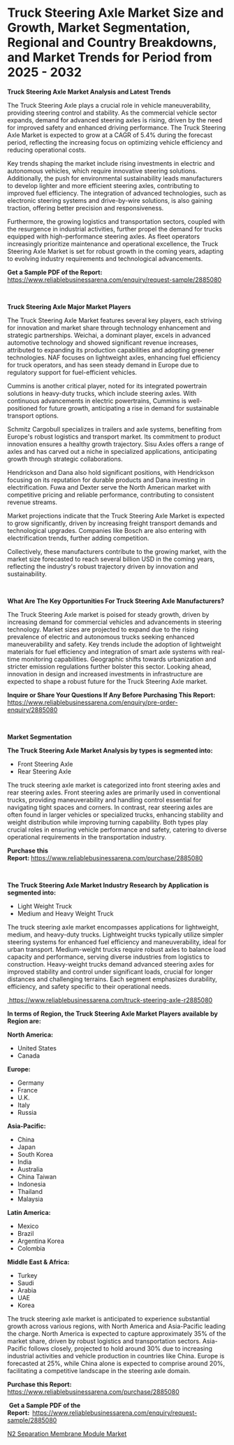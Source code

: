 <p><h1>Truck Steering Axle Market Size and Growth, Market Segmentation, Regional and Country Breakdowns, and Market Trends for Period from 2025 -  2032</h1></p><p><strong>Truck Steering Axle Market Analysis and Latest Trends</strong></p>
<p><p>The Truck Steering Axle plays a crucial role in vehicle maneuverability, providing steering control and stability. As the commercial vehicle sector expands, demand for advanced steering axles is rising, driven by the need for improved safety and enhanced driving performance. The Truck Steering Axle Market is expected to grow at a CAGR of 5.4% during the forecast period, reflecting the increasing focus on optimizing vehicle efficiency and reducing operational costs.</p><p>Key trends shaping the market include rising investments in electric and autonomous vehicles, which require innovative steering solutions. Additionally, the push for environmental sustainability leads manufacturers to develop lighter and more efficient steering axles, contributing to improved fuel efficiency. The integration of advanced technologies, such as electronic steering systems and drive-by-wire solutions, is also gaining traction, offering better precision and responsiveness.</p><p>Furthermore, the growing logistics and transportation sectors, coupled with the resurgence in industrial activities, further propel the demand for trucks equipped with high-performance steering axles. As fleet operators increasingly prioritize maintenance and operational excellence, the Truck Steering Axle Market is set for robust growth in the coming years, adapting to evolving industry requirements and technological advancements.</p></p>
<p><strong>Get a Sample PDF of the Report:&nbsp;</strong> <a href="https://www.reliablebusinessarena.com/enquiry/request-sample/2885080?utm_campaign=3118&utm_medium=2&utm_source=Github&utm_content=ia&utm_term=13032025&utm_id=truck-steering-axle">https://www.reliablebusinessarena.com/enquiry/request-sample/2885080</a></p>
<p>&nbsp;</p>
<p><strong>Truck Steering Axle Major Market Players</strong></p>
<p><p>The Truck Steering Axle Market features several key players, each striving for innovation and market share through technology enhancement and strategic partnerships. Weichai, a dominant player, excels in advanced automotive technology and showed significant revenue increases, attributed to expanding its production capabilities and adopting greener technologies. NAF focuses on lightweight axles, enhancing fuel efficiency for truck operators, and has seen steady demand in Europe due to regulatory support for fuel-efficient vehicles.</p><p>Cummins is another critical player, noted for its integrated powertrain solutions in heavy-duty trucks, which include steering axles. With continuous advancements in electric powertrains, Cummins is well-positioned for future growth, anticipating a rise in demand for sustainable transport options.</p><p>Schmitz Cargobull specializes in trailers and axle systems, benefiting from Europe's robust logistics and transport market. Its commitment to product innovation ensures a healthy growth trajectory. Sisu Axles offers a range of axles and has carved out a niche in specialized applications, anticipating growth through strategic collaborations.</p><p>Hendrickson and Dana also hold significant positions, with Hendrickson focusing on its reputation for durable products and Dana investing in electrification. Fuwa and Dexter serve the North American market with competitive pricing and reliable performance, contributing to consistent revenue streams.</p><p>Market projections indicate that the Truck Steering Axle Market is expected to grow significantly, driven by increasing freight transport demands and technological upgrades. Companies like Bosch are also entering with electrification trends, further adding competition.</p><p>Collectively, these manufacturers contribute to the growing market, with the market size forecasted to reach several billion USD in the coming years, reflecting the industry's robust trajectory driven by innovation and sustainability.</p></p>
<p>&nbsp;</p>
<p><strong>What Are The Key Opportunities For Truck Steering Axle Manufacturers?</strong></p>
<p><p>The Truck Steering Axle market is poised for steady growth, driven by increasing demand for commercial vehicles and advancements in steering technology. Market sizes are projected to expand due to the rising prevalence of electric and autonomous trucks seeking enhanced maneuverability and safety. Key trends include the adoption of lightweight materials for fuel efficiency and integration of smart axle systems with real-time monitoring capabilities. Geographic shifts towards urbanization and stricter emission regulations further bolster this sector. Looking ahead, innovation in design and increased investments in infrastructure are expected to shape a robust future for the Truck Steering Axle market.</p></p>
<p><strong>Inquire or Share Your Questions If Any Before Purchasing This Report:</strong> <a href="https://www.reliablebusinessarena.com/enquiry/pre-order-enquiry/2885080?utm_campaign=3118&utm_medium=2&utm_source=Github&utm_content=ia&utm_term=13032025&utm_id=truck-steering-axle">https://www.reliablebusinessarena.com/enquiry/pre-order-enquiry/2885080</a></p>
<p>&nbsp;</p>
<p><strong>Market Segmentation</strong></p>
<p><strong>The Truck Steering Axle Market Analysis by types is segmented into:</strong></p>
<p><ul><li>Front Steering Axle</li><li>Rear Steering Axle</li></ul></p>
<p><p>The truck steering axle market is categorized into front steering axles and rear steering axles. Front steering axles are primarily used in conventional trucks, providing maneuverability and handling control essential for navigating tight spaces and corners. In contrast, rear steering axles are often found in larger vehicles or specialized trucks, enhancing stability and weight distribution while improving turning capability. Both types play crucial roles in ensuring vehicle performance and safety, catering to diverse operational requirements in the transportation industry.</p></p>
<p><strong>Purchase this Report:&nbsp;</strong><a href="https://www.reliablebusinessarena.com/purchase/2885080?utm_campaign=3118&utm_medium=2&utm_source=Github&utm_content=ia&utm_term=13032025&utm_id=truck-steering-axle">https://www.reliablebusinessarena.com/purchase/2885080</a></p>
<p>&nbsp;</p>
<p><strong>The Truck Steering Axle Market Industry Research by Application is segmented into:</strong></p>
<p><ul><li>Light Weight Truck</li><li>Medium and Heavy Weight Truck</li></ul></p>
<p><p>The truck steering axle market encompasses applications for lightweight, medium, and heavy-duty trucks. Lightweight trucks typically utilize simpler steering systems for enhanced fuel efficiency and maneuverability, ideal for urban transport. Medium-weight trucks require robust axles to balance load capacity and performance, serving diverse industries from logistics to construction. Heavy-weight trucks demand advanced steering axles for improved stability and control under significant loads, crucial for longer distances and challenging terrains. Each segment emphasizes durability, efficiency, and safety specific to their operational needs.</p></p>
<p><a href="https://www.reliablebusinessarena.com/truck-steering-axle-r2885080?utm_campaign=3118&utm_medium=2&utm_source=Github&utm_content=ia&utm_term=13032025&utm_id=truck-steering-axle">&nbsp;https://www.reliablebusinessarena.com/truck-steering-axle-r2885080</a></p>
<p><strong>In terms of Region, the Truck Steering Axle Market Players available by Region are:</strong></p>
<p>
    <p> <strong> North America: </strong>
        <ul>
            <li>United States</li>
            <li>Canada</li>
        </ul>
        </p> 
    <p> <strong> Europe: </strong>
        <ul>
            <li>Germany</li>
            <li>France</li>
            <li>U.K.</li>
            <li>Italy</li>
            <li>Russia</li>
        </ul>
        </p> 
    <p> <strong> Asia-Pacific: </strong>
        <ul>
            <li>China</li>
            <li>Japan</li>
            <li>South Korea</li>
            <li>India</li>
            <li>Australia</li>
            <li>China Taiwan</li>
            <li>Indonesia</li>
            <li>Thailand</li>
            <li>Malaysia</li>
        </ul>
        </p> 
    <p> <strong> Latin America: </strong>
        <ul>
            <li>Mexico</li>
            <li>Brazil</li>
            <li>Argentina Korea</li>
            <li>Colombia</li>
        </ul>
        </p> 
    <p> <strong> Middle East & Africa: </strong>
        <ul>
            <li>Turkey</li>
            <li>Saudi</li>
            <li>Arabia</li>
            <li>UAE</li>
            <li>Korea</li>
        </ul>
    </p>
    </p>
<p><p>The truck steering axle market is anticipated to experience substantial growth across various regions, with North America and Asia-Pacific leading the charge. North America is expected to capture approximately 35% of the market share, driven by robust logistics and transportation sectors. Asia-Pacific follows closely, projected to hold around 30% due to increasing industrial activities and vehicle production in countries like China. Europe is forecasted at 25%, while China alone is expected to comprise around 20%, facilitating a competitive landscape in the steering axle domain.</p></p>
<p><strong>Purchase this Report: </strong><a href="https://www.reliablebusinessarena.com/purchase/2885080?utm_campaign=3118&utm_medium=2&utm_source=Github&utm_content=ia&utm_term=13032025&utm_id=truck-steering-axle">https://www.reliablebusinessarena.com/purchase/2885080</a></p>
<p>&nbsp;<strong>Get a Sample PDF of the Report:&nbsp;&nbsp;</strong><a href="https://www.reliablebusinessarena.com/enquiry/request-sample/2885080?utm_campaign=3118&utm_medium=2&utm_source=Github&utm_content=ia&utm_term=13032025&utm_id=truck-steering-axle">https://www.reliablebusinessarena.com/enquiry/request-sample/2885080</a></p>
<p><strong></strong></p>
<p><p><a href="https://github.com/muhjanaidu/Market-Research-Report-List-1/blob/main/n2-separation-membrane-module-market.md?utm_campaign=3118&utm_medium=2&utm_source=Github&utm_content=ia&utm_term=13032025&utm_id=truck-steering-axle">N2 Separation Membrane Module Market</a></p></p>
